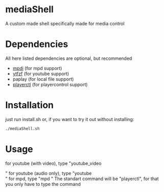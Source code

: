 # mediaShell
A custom made shell specifically made for media control

# Dependencies
All here listed dependencies are optional, but recommended

- [mpdi](https://github.com/MusicPlayerDaemon/MPD) (for mpd support)
- [ytfzf](https://github.com/pystardust/ytfzf) (for youtube support)
- paplay (for local file support)
- [playerctl](https://github.com/altdesktop/playerctl) (for playercontrol support)

# Installation
just run install.sh
or, if you want to try it out without installing:
```sh
./mediaShell.sh
```

# Usage

for youtube (with video), type "youtube_video <search term>"
for youtube (audio only), type "youtube <search term>"
for mpd, type "mpd <command>"
The standart command will be "playerctl", for that you only have to type the command

